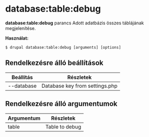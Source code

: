 # database:table:debug
**database:table:debug** parancs Adott adatbázis összes táblájának megjelenítése.

**Használat:**
```
$ drupal database:table:debug [arguments] [options] 
```

## Rendelkezésre álló beállítások
Beállítás | Részletek
-------|-------------
--database | Database key from settings.php

## Rendelkezésre álló argumentumok
Argumentum | Részletek
---------|-------------
table | Table to debug
